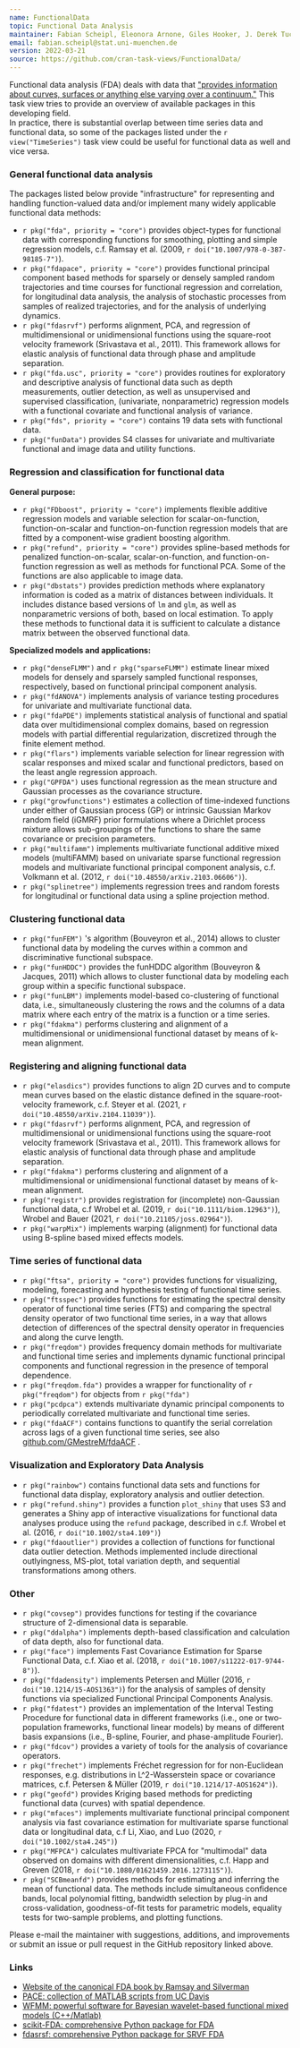 ```yaml
---
name: FunctionalData
topic: Functional Data Analysis
maintainer: Fabian Scheipl, Eleonora Arnone, Giles Hooker, J. Derek Tucker, Julia Wrobel
email: fabian.scheipl@stat.uni-muenchen.de
version: 2022-03-21
source: https://github.com/cran-task-views/FunctionalData/
---
```


Functional data analysis (FDA) deals with data that ["provides
information about curves, surfaces or anything else varying over a
continuum."](https://en.wikipedia.org/wiki/Functional_data_analysis)
This task view tries to provide an overview of available packages in this developing
field.  
In practice, there is substantial overlap between time series data and functional data,
so some of the packages listed under the `r view("TimeSeries")` task view
could be useful for functional data as well and vice versa.

### General functional data analysis

The packages listed below provide "infrastructure" for representing and handling
function-valued data and/or implement many widely applicable functional
data methods:

-   `r pkg("fda", priority = "core")` provides object-types for functional data 
    with corresponding functions for smoothing, plotting and simple regression models,
    c.f. Ramsay et al. (2009, `r doi("10.1007/978-0-387-98185-7")`).
-   `r pkg("fdapace", priority = "core")` provides functional
    principal component based methods for sparsely or densely sampled
    random trajectories and time courses for functional regression and
    correlation, for longitudinal data analysis, the analysis of
    stochastic processes from samples of realized trajectories, and for
    the analysis of underlying dynamics.
-   `r pkg("fdasrvf")` performs alignment, PCA, and
    regression of multidimensional or unidimensional functions using the
    square-root velocity framework (Srivastava et al., 2011). This
    framework allows for elastic analysis of functional data through
    phase and amplitude separation.
-   `r pkg("fda.usc", priority = "core")` provides routines
    for exploratory and descriptive analysis of functional data such as
    depth measurements, outlier detection, as well as unsupervised and
    supervised classification, (univariate, nonparametric) regression
    models with a functional covariate and functional analysis of
    variance.
-   `r pkg("fds", priority = "core")` contains 19 data sets
    with functional data.
-   `r pkg("funData")` provides S4 classes for univariate
    and multivariate functional and image data and utility functions.

### Regression and classification for functional data

**General purpose:**

-   `r pkg("FDboost", priority = "core")` implements flexible
    additive regression models and variable selection for
    scalar-on-function, function-on-scalar and function-on-function
    regression models that are fitted by a component-wise gradient
    boosting algorithm.
-   `r pkg("refund", priority = "core")` provides
    spline-based methods for penalized function-on-scalar,
    scalar-on-function, and function-on-function regression as well as
    methods for functional PCA. Some of the functions are also applicable to
    image data.
-   `r pkg("dbstats")` provides prediction methods where
    explanatory information is coded as a matrix of distances between
    individuals. It includes distance based versions of
    `lm` and `glm`, as well as nonparametric versions of both, based on local estimation.
    To apply these methods to functional data it is sufficient to
    calculate a distance matrix between the observed functional data.

**Specialized models and applications:**

-   `r pkg("denseFLMM")` and `r pkg("sparseFLMM")` estimate linear mixed
    models for densely and sparsely sampled functional responses, respectively, based on
    functional principal component analysis.
-   `r pkg("fdANOVA")` implements analysis of variance
    testing procedures for univariate and multivariate functional data.
-   `r pkg("fdaPDE")` implements statistical analysis of functional and spatial 
   data over multidimensional complex domains, based on regression models with 
   partial differential regularization, discretized through the finite element method.
-   `r pkg("flars")` implements variable selection for linear regression with 
    scalar responses and mixed scalar and functional predictors, 
    based on the least angle regression approach.
-   `r pkg("GPFDA")` uses functional regression as the mean
    structure and Gaussian processes as the covariance structure.
-   `r pkg("growfunctions")` estimates a collection of
    time-indexed functions under either of Gaussian process (GP) or
    intrinsic Gaussian Markov random field (iGMRF) prior formulations
    where a Dirichlet process mixture allows sub-groupings of the
    functions to share the same covariance or precision parameters. 
-   `r pkg("multifamm")` implements multivariate functional additive mixed models
    (multiFAMM) based on univariate sparse functional regression models and 
    multivariate functional principal component analysis, c.f. 
    Volkmann et al. (2012, `r doi("10.48550/arXiv.2103.06606")`).
-   `r pkg("splinetree")` implements regression trees and
    random forests for longitudinal or functional data using a spline
    projection method.

### Clustering functional data

-   `r pkg("funFEM")` 's algorithm (Bouveyron et al., 2014)
    allows to cluster functional data by modeling the curves within a
    common and discriminative functional subspace.
-   `r pkg("funHDDC")` provides the funHDDC algorithm
    (Bouveyron & Jacques, 2011) which allows to cluster functional data
    by modeling each group within a specific functional subspace.
-   `r pkg("funLBM")` implements model-based co-clustering
    of functional data, i.e., simultaneously clustering the rows and the
    columns of a data matrix where each entry of the matrix is a
    function or a time series.
-   `r pkg("fdakma")` performs clustering and alignment of a
    multidimensional or unidimensional functional dataset by means of
    k-mean alignment.

### Registering and aligning functional data

-   `r pkg("elasdics")` provides functions to align 2D curves and to compute mean 
    curves based on the elastic distance defined in the square-root-velocity 
    framework, c.f. Steyer et al. (2021, `r doi("10.48550/arXiv.2104.11039")`).
-   `r pkg("fdasrvf")` performs alignment, PCA, and
    regression of multidimensional or unidimensional functions using the
    square-root velocity framework (Srivastava et al., 2011). This
    framework allows for elastic analysis of functional data through
    phase and amplitude separation.
-   `r pkg("fdakma")` performs clustering and alignment of a
    multidimensional or unidimensional functional dataset by means of
    k-mean alignment.
-   `r pkg("registr")` provides registration for (incomplete) non-Gaussian 
    functional data,  c.f Wrobel et al. (2019, `r doi("10.1111/biom.12963")`),
    Wrobel and Bauer (2021, `r doi("10.21105/joss.02964")`).
-   `r pkg("warpMix")` implements warping (alignment) for
    functional data using B-spline based mixed effects models.

### Time series of functional data

-   `r pkg("ftsa", priority = "core")` provides functions for
    visualizing, modeling, forecasting and hypothesis testing of
    functional time series.
-   `r pkg("ftsspec")` provides functions for estimating the
    spectral density operator of functional time series (FTS) and
    comparing the spectral density operator of two functional time
    series, in a way that allows detection of differences of the
    spectral density operator in frequencies and along the curve length.
-   `r pkg("freqdom")` provides frequency domain methods for
    multivariate and functional time series and implements dynamic
    functional principal components and functional regression in the
    presence of temporal dependence.
-   `r pkg("freqdom.fda")` provides a wrapper for
    functionality of `r pkg("freqdom")` for objects from
    `r pkg("fda")`
-   `r pkg("pcdpca")` extends multivariate dynamic principal
    components to periodically correlated multivariate and functional
    time series.
-   `r pkg("fdaACF")` contains functions to quantify the
    serial correlation across lags of a given functional time series, see also 
    [github.com/GMestreM/fdaACF](https://github.com/GMestreM/fdaACF) .

### Visualization and Exploratory Data Analysis
-   `r pkg("rainbow")` contains functional data sets and functions for
    functional data display, exploratory analysis and outlier detection.
-   `r pkg("refund.shiny")` provides a function `plot_shiny` that uses S3 and generates a Shiny app of interactive visualizations for functional data analyses produce using the `refund` package, described in c.f. Wrobel et al. (2016, `r doi("10.1002/sta4.109")`)
-   `r pkg("fdaoutlier")` provides a collection of functions
    for functional data outlier detection. Methods implemented include
    directional outlyingness, MS-plot, total variation depth, and
    sequential transformations among others.

### Other

-   `r pkg("covsep")` provides functions for testing if the
    covariance structure of 2-dimensional data is separable.
-   `r pkg("ddalpha")` implements depth-based classification
    and calculation of data depth, also for functional data.
-   `r pkg("face")` implements Fast Covariance Estimation
    for Sparse Functional Data, c.f. Xiao et al. (2018, `r doi("10.1007/s11222-017-9744-8")`).
-   `r pkg("fdadensity")` implements Petersen and Müller (2016, `r doi("10.1214/15-AOS1363")`) for the
    analysis of samples of density functions via specialized Functional
    Principal Components Analysis.
-   `r pkg("fdatest")` provides an implementation of the
    Interval Testing Procedure for functional data in different
    frameworks (i.e., one or two-population frameworks, functional
    linear models) by means of different basis expansions (i.e.,
    B-spline, Fourier, and phase-amplitude Fourier).
-   `r pkg("fdcov")` provides a variety of tools for the
    analysis of covariance operators.
-   `r pkg("frechet")` implements Fréchet regression for for non-Euclidean responses, 
     e.g. distributions in L^2-Wasserstein space or covariance matrices, 
     c.f. Petersen & Müller (2019, `r doi("10.1214/17-AOS1624")`).
-   `r pkg("geofd")` provides Kriging based methods for
    predicting functional data (curves) with spatial dependence.
-   `r pkg("mfaces")` implements multivariate functional
    principal component analysis via fast covariance estimation for
    multivariate sparse functional data or longitudinal data,  c.f Li,
    Xiao, and Luo (2020, `r doi("10.1002/sta4.245")`) 
-   `r pkg("MFPCA")` calculates multivariate FPCA for "multimodal" data 
    observed on domains with different dimensionalities, c.f. Happ and Greven (2018, `r doi("10.1080/01621459.2016.1273115")`).
-   `r pkg("SCBmeanfd")` provides methods for estimating and
    inferring the mean of functional data. The methods include
    simultaneous confidence bands, local polynomial fitting, bandwidth
    selection by plug-in and cross-validation, goodness-of-fit tests for
    parametric models, equality tests for two-sample problems, and
    plotting functions.


Please e-mail the maintainer with suggestions, additions, and
improvements or submit an issue or pull request in the GitHub repository
linked above.


### Links

-   [Website of the canonical FDA book by Ramsay and Silverman](http://www.psych.mcgill.ca/misc/fda/)
-   [PACE: collection of MATLAB scripts from UC Davis](http://www.stat.ucdavis.edu/PACE/)
-   [WFMM: powerful software for Bayesian wavelet-based functional mixed models (C++/Matlab)](https://biostatistics.mdanderson.org/softwaredownload/SingleSoftware.aspx?Software_Id=70)
-   [scikit-FDA: comprehensive Python package for FDA](https://fda.readthedocs.io)
-   [fdasrsf: comprehensive Python package for SRVF FDA](https://fdasrsf-python.readthedocs.io/)
